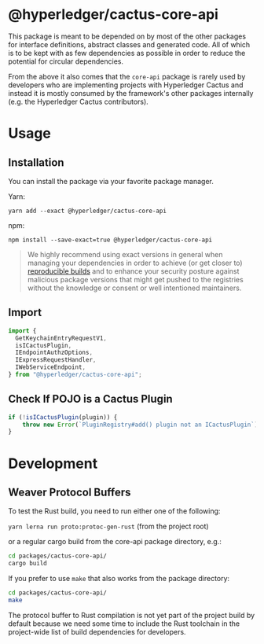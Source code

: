 # @hyperledger/cactus-core-api

This package is meant to be depended on by most of the other packages for interface
definitions, abstract classes and generated code. All of which is to be kept with
as few dependencies as possible in order to reduce the potential for circular
dependencies.

From the above it also comes that the `core-api` package is rarely used by developers who are implementing projects with Hyperledger Cactus and instead it is mostly consumed by the framework's other packages internally (e.g. the Hyperledger Cactus contributors).

# Usage

## Installation

You can install the package via your favorite package manager.

Yarn: 

    yarn add --exact @hyperledger/cactus-core-api

npm: 

    npm install --save-exact=true @hyperledger/cactus-core-api

> We highly recommend using exact versions in general when managing your dependencies
> in order to achieve (or get closer to) [reproducible builds](https://reproducible-builds.org/) and to enhance your
> security posture against malicious package versions that might get pushed to the
> registries without the knowledge or consent or well intentioned maintainers.

## Import

```typescript
import {
  GetKeychainEntryRequestV1,
  isICactusPlugin,
  IEndpointAuthzOptions,
  IExpressRequestHandler,
  IWebServiceEndpoint,
} from "@hyperledger/cactus-core-api";
```

## Check If POJO is a Cactus Plugin

```typescript
if (!isICactusPlugin(plugin)) {
    throw new Error(`PluginRegistry#add() plugin not an ICactusPlugin`);
}
```

# Development

## Weaver Protocol Buffers

To test the Rust build, you need to run either one of the following:

`yarn lerna run proto:protoc-gen-rust` (from the project root)

or a regular cargo build from the core-api package directory, e.g.:

```sh
cd packages/cactus-core-api/
cargo build
```

If you prefer to use `make` that also works from the package directory:

```sh
cd packages/cactus-core-api/
make
```

The protocol buffer to Rust compilation is not yet part of the project build by
default because we need some time to include the Rust toolchain in the project-wide
list of build dependencies for developers.